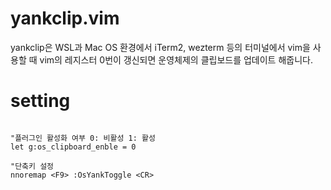 # yankclip.vim
yankclip은 WSL과 Mac OS 환경에서 iTerm2, wezterm 등의 터미널에서 vim을 사용할 때 vim의 레지스터 0번이 갱신되면 운영체제의 클립보드를 업데이트 해줍니다.

# setting
```vim

"플러그인 활성화 여부 0: 비활성 1: 활성
let g:os_clipboard_enble = 0

"단축키 설정 
nnoremap <F9> :OsYankToggle <CR>

```


